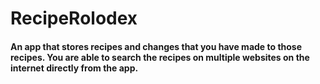 # RecipeRolodex

#### An app that stores recipes and changes that you have made to those recipes. You are able to search the recipes on multiple websites on the internet directly from the app.
